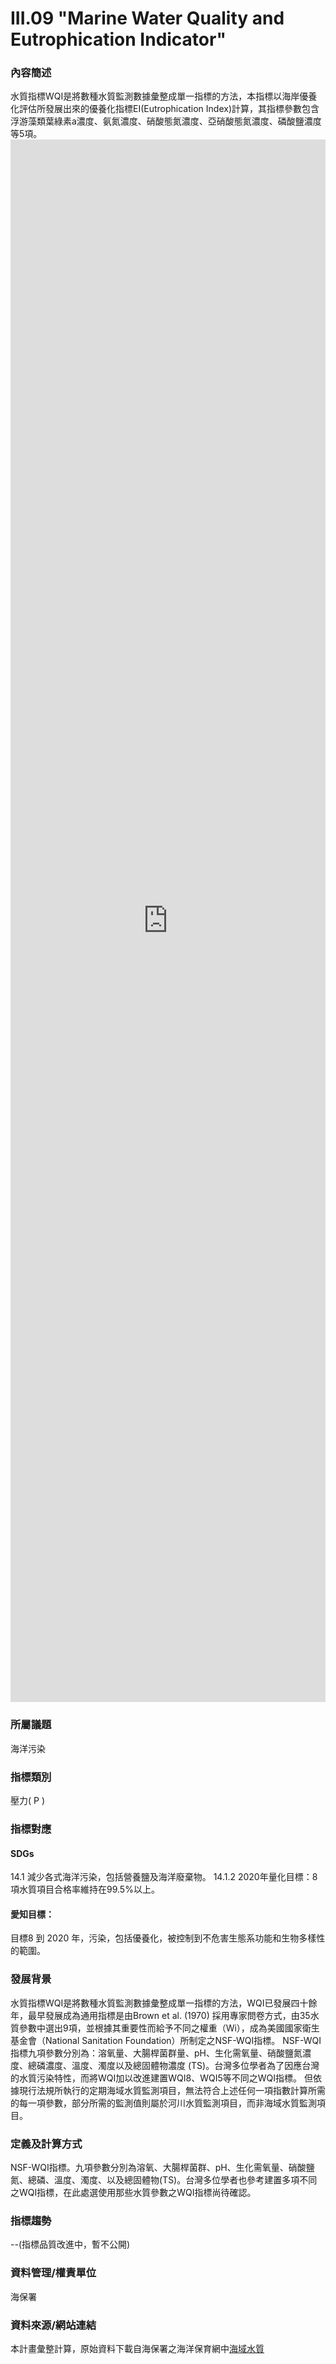 # III.09 "Marine Water Quality and Eutrophication Indicator"

### 內容簡述
水質指標WQI是將數種水質監測數據彙整成單一指標的方法，本指標以海岸優養化評估所發展出來的優養化指標EI(Eutrophication Index)計算，其指標參數包含浮游藻類葉綠素a濃度、氨氮濃度、硝酸態氮濃度、亞硝酸態氮濃度、磷酸鹽濃度等5項。 <iframe src="https://TaiBON.github.io/biodiv_indicators/III.09%20海域水質優養化指標_dashboard.html" width="100%" height="2500" frameborder="0"></iframe>

### 所屬議題
海洋污染
### 指標類別
壓力( P )
### 指標對應
#### SDGs
14.1 減少各式海洋污染，包括營養鹽及海洋廢棄物。 14.1.2 2020年量化目標：8項水質項目合格率維持在99.5%以上。
#### 愛知目標：
目標8 到 2020 年，污染，包括優養化，被控制到不危害生態系功能和生物多樣性的範圍。
### 發展背景
水質指標WQI是將數種水質監測數據彙整成單一指標的方法，WQI已發展四十餘年，最早發展成為通用指標是由Brown et al. (1970) 採用專家問卷方式，由35水質參數中選出9項，並根據其重要性而給予不同之權重（Wi），成為美國國家衛生基金會（National Sanitation Foundation）所制定之NSF-WQI指標。 NSF-WQI指標九項參數分別為：溶氧量、大腸桿菌群量、pH、生化需氧量、硝酸鹽氮濃度、總磷濃度、溫度、濁度以及總固體物濃度 (TS)。台灣多位學者為了因應台灣的水質污染特性，而將WQI加以改進建置WQI8、WQI5等不同之WQI指標。 但依據現行法規所執行的定期海域水質監測項目，無法符合上述任何一項指數計算所需的每一項參數，部分所需的監測值則屬於河川水質監測項目，而非海域水質監測項目。
### 定義及計算方式
NSF-WQI指標。九項參數分別為溶氧、大腸桿菌群、pH、生化需氧量、硝酸鹽氮、總磷、溫度、濁度、以及總固體物(TS)。台灣多位學者也參考建置多項不同之WQI指標，在此處選使用那些水質參數之WQI指標尚待確認。
### 指標趨勢
--(指標品質改進中，暫不公開)
### 資料管理/權責單位
海保署
### 資料來源/網站連結
本計畫彙整計算，原始資料下載自海保署之海洋保育網中[海域水質](https://iocean.oca.gov.tw/OCA_OceanConservation/PUBLIC/Marine_WaterQuality.aspx)
